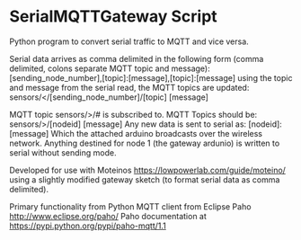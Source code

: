 # SerialMQTTGateway Script
Python program to convert serial traffic to MQTT and vice versa.

Serial data arrives as comma delimited in the following form (comma delimited, colons separate MQTT topic and message):
[sending_node_number],[topic]:[message],[topic]:[message]
using the topic and message from the serial read, the MQTT topics are updated:
sensors/</[sending_node_number]/[topic] [message]

MQTT topic sensors/>/# is subscribed to. MQTT Topics should be:
sensors/>/[nodeid] [message]
Any new data is sent to serial as:
[nodeid]:[message]
Which the attached arduino broadcasts over the wireless network.
Anything destined for node 1 (the gateway ardunio) is written to serial without sending mode. 

Developed for use with Moteinos https://lowpowerlab.com/guide/moteino/ using a slightly modified gateway sketch (to format serial data as comma delimited).

Primary functionality from Python MQTT client from Eclipse Paho http://www.eclipse.org/paho/
Paho documentation at https://pypi.python.org/pypi/paho-mqtt/1.1
